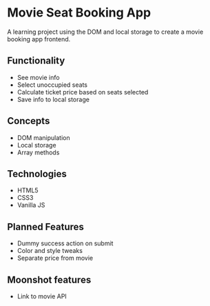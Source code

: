 # Movie Seat Booking App

A learning project using the DOM and local storage to create a movie booking app frontend.

## Functionality

- See movie info
- Select unoccupied seats
- Calculate ticket price based on seats selected
- Save info to local storage

## Concepts

- DOM manipulation
- Local storage
- Array methods

## Technologies

- HTML5
- CSS3
- Vanilla JS

## Planned Features

- Dummy success action on submit
- Color and style tweaks
- Separate price from movie

## Moonshot features

- Link to movie API
